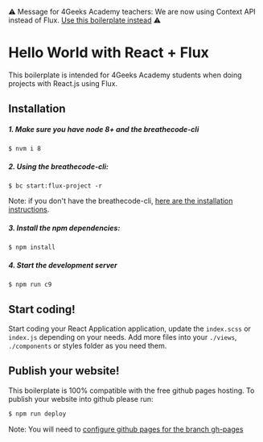 :warning: Message for 4Geeks Academy teachers: We are now using Context API instead of Flux. [Use this boilerplate instead](https://github.com/4GeeksAcademy/react-hello-webapp) :warning:

# Hello World with React + Flux

This boilerplate is intended for 4Geeks Academy students when doing projects with React.js using Flux.

## Installation

##### 1. Make sure you have node 8+ and the breathecode-cli
```
$ nvm i 8
```

##### 2. Using the breathecode-cli:
```
$ bc start:flux-project -r
```
Note: if you don't have the breathecode-cli, [here are the installation instructions](https://github.com/breatheco-de/breathecode-cli).

##### 3. Install the npm dependencies:
```
$ npm install
```

##### 4. Start the development server
```
$ npm run c9
```
## Start coding! 

Start coding your React Application application, update the `index.scss` or `index.js` depending on your needs.
Add more files into your `./views`, `./components` or styles folder as you need them.

## Publish your website! 

This boilerplate is 100% compatible with the free github pages hosting.
To publish your website into github please run:
```sh
$ npm run deploy
```
Note: You will need to [configure github pages for the branch gh-pages](https://help.github.com/articles/configuring-a-publishing-source-for-github-pages/#enabling-github-pages-to-publish-your-site-from-master-or-gh-pages)
